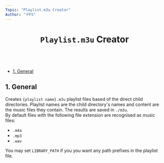 ```yaml
---
Topic: "Playlist.m3u Creator"
Author: "구FS"
---
```

<link href="./src/KFS/md_style.css" rel="stylesheet"></link>
<div id="global">

# <p style="text-align: center">`Playlist.m3u` Creator</p>
<br>
<br>

- [1. General](#1-general)

## 1. General

Creates `{playlist name}.m3u` playlist files based of the direct child directories. Playlist names are the child directory's names and content are the music files they contain. The results are saved in `./m3u`.  
By default files with the following file extension are recognised as music files:
- `.m4a`
- `.mp3`
- `.wav`

You may set `LIBRARY_PATH` if you you want any path prefixes in the playlist file.

</div>